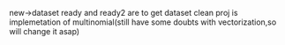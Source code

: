 new->dataset
ready and ready2 are to get dataset clean
proj is implemetation of multinomial(still have some doubts with vectorization,so will change it asap)
